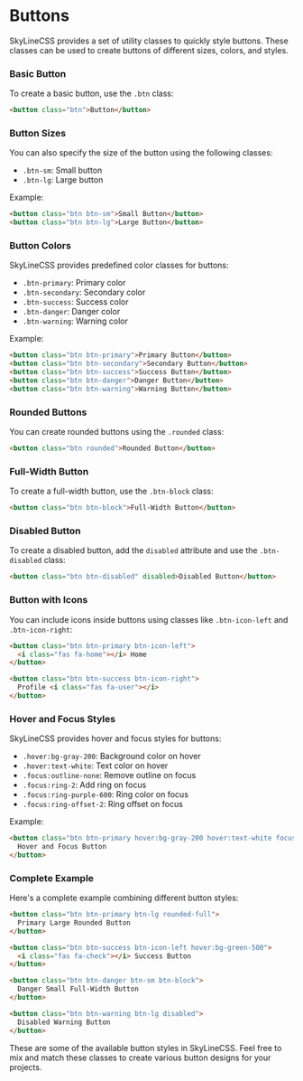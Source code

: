 # Buttons

SkyLineCSS provides a set of utility classes to quickly style buttons. These classes can be used to create buttons of different sizes, colors, and styles.

### Basic Button

To create a basic button, use the `.btn` class:

```html
<button class="btn">Button</button>
```

### Button Sizes

You can also specify the size of the button using the following classes:

- `.btn-sm`: Small button
- `.btn-lg`: Large button

Example:

```html
<button class="btn btn-sm">Small Button</button>
<button class="btn btn-lg">Large Button</button>
```

### Button Colors

SkyLineCSS provides predefined color classes for buttons:

- `.btn-primary`: Primary color
- `.btn-secondary`: Secondary color
- `.btn-success`: Success color
- `.btn-danger`: Danger color
- `.btn-warning`: Warning color

Example:

```html
<button class="btn btn-primary">Primary Button</button>
<button class="btn btn-secondary">Secondary Button</button>
<button class="btn btn-success">Success Button</button>
<button class="btn btn-danger">Danger Button</button>
<button class="btn btn-warning">Warning Button</button>
```

### Rounded Buttons

You can create rounded buttons using the `.rounded` class:

```html
<button class="btn rounded">Rounded Button</button>
```

### Full-Width Button

To create a full-width button, use the `.btn-block` class:

```html
<button class="btn btn-block">Full-Width Button</button>
```

### Disabled Button

To create a disabled button, add the `disabled` attribute and use the `.btn-disabled` class:

```html
<button class="btn btn-disabled" disabled>Disabled Button</button>
```

### Button with Icons

You can include icons inside buttons using classes like `.btn-icon-left` and `.btn-icon-right`:

```html
<button class="btn btn-primary btn-icon-left">
  <i class="fas fa-home"></i> Home
</button>

<button class="btn btn-success btn-icon-right">
  Profile <i class="fas fa-user"></i>
</button>
```

### Hover and Focus Styles

SkyLineCSS provides hover and focus styles for buttons:

- `.hover:bg-gray-200`: Background color on hover
- `.hover:text-white`: Text color on hover
- `.focus:outline-none`: Remove outline on focus
- `.focus:ring-2`: Add ring on focus
- `.focus:ring-purple-600`: Ring color on focus
- `.focus:ring-offset-2`: Ring offset on focus

Example:

```html
<button class="btn btn-primary hover:bg-gray-200 hover:text-white focus:outline-none focus:ring-2 focus:ring-purple-600 focus:ring-offset-2">
  Hover and Focus Button
</button>
```

### Complete Example

Here's a complete example combining different button styles:

```html
<button class="btn btn-primary btn-lg rounded-full">
  Primary Large Rounded Button
</button>

<button class="btn btn-success btn-icon-left hover:bg-green-500">
  <i class="fas fa-check"></i> Success Button
</button>

<button class="btn btn-danger btn-sm btn-block">
  Danger Small Full-Width Button
</button>

<button class="btn btn-warning btn-lg disabled">
  Disabled Warning Button
</button>
```

These are some of the available button styles in SkyLineCSS. Feel free to mix and match these classes to create various button designs for your projects.